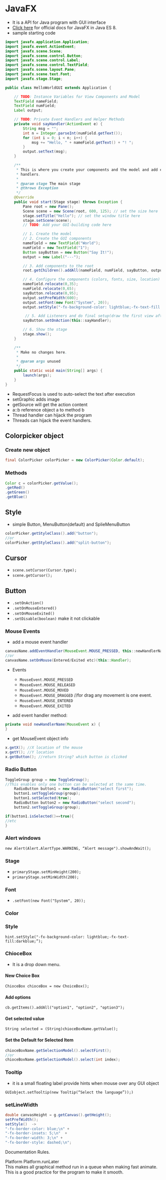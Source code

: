 # JavaFX

- It is a API for Java program with GUI interface
- [Click here](https://docs.oracle.com/javase/8/javafx/api/toc.htm) for official docs for JavaFX in Java ES 8.
- sample starting code

```java
import javafx.application.Application;
import javafx.event.ActionEvent;
import javafx.scene.Scene;
import javafx.scene.control.Button;
import javafx.scene.control.Label;
import javafx.scene.control.TextField;
import javafx.scene.layout.Pane;
import javafx.scene.text.Font;
import javafx.stage.Stage;

public class HelloWorldGUI extends Application {

    // TODO: Instance Variables for View Components and Model
    TextField nameField;
    TextField numField;
    Label output;

    // TODO: Private Event Handlers and Helper Methods
    private void sayHandler(ActionEvent e) {
        String msg = "";
        int n = Integer.parseInt(numField.getText());
        for (int i = 0; i < n; i++) {
            msg += "Hello, " + nameField.getText() + "! ";
        }
        output.setText(msg);
    }

    /**
     * This is where you create your components and the model and add event
     * handlers.
     *
     * @param stage The main stage
     * @throws Exception
     */
    @Override
    public void start(Stage stage) throws Exception {
        Pane root = new Pane();
        Scene scene = new Scene(root, 600, 125); // set the size here
        stage.setTitle("Hello"); // set the window title here
        stage.setScene(scene);
        // TODO: Add your GUI-building code here

        // 1. Create the model
        // 2. Create the GUI components
        nameField = new TextField("World");
        numField = new TextField("1");
        Button sayButton = new Button("Say It!");
        output = new Label("---");

        // 3. Add components to the root
        root.getChildren().addAll(nameField, numField, sayButton, output);

        // 4. Configure the components (colors, fonts, size, location)
        nameField.relocate(0,35);
        numField.relocate(0,65);
        sayButton.relocate(0,95);
        output.setPrefWidth(600);
        output.setFont(new Font("System", 20));
        output.setStyle("-fx-background-color: lightblue;-fx-text-fill:darkblue;");

         // 5. Add Listeners and do final setup(draw the first view after loaded)
        sayButton.setOnAction(this::sayHandler);

        // 6. Show the stage
        stage.show();
    }

    /**
     * Make no changes here.
     *
     * @param args unused
     */
    public static void main(String[] args) {
        launch(args);
    }
}
```

- RequestFocus is used to auto-select the text after execution
- setGraphic adds image
- getSource will get the action content
- a::b reference object a to method b
- Thread handler can hijack the program
- Threads can hijack the event handlers.

## Colorpicker object

### Create new object

```java
final ColorPicker colorPicker = new ColorPicker(Color.default);
```

### Methods

```java
Color c = colorPicker.getValue();
.getRed()
.getGreen()
.getBlue()
```

## Style

- simple Button, MenuButton(default) and SplieMenuButton

```java
colorPicker.getStyleClass().add("button");
//or
colorPicker.getStyleClass().add("split-button");
```

## Cursor

- `scene.setCursor(Cursor.type);`
- `scene.getCursor();`

## Button

- `.setOnAction()`
- `.setOnMouseEntered()`
- `.setOnMouseExited()`
- `.setDisable(boolean)` make it not clickable

### Mouse Events

- add a mouse event handler

```java
canvasName.addEventHandler(MouseEvent.MOUSE_PRESSED, this::newHandlerName);
//or
canvasName.setOnMouse(Entered/Exited etc)(this::Handler);
```

- Events

  - `MouseEvent.MOUSE_PRESSED`
  - `MouseEvent.MOUSE_RELEASED`
  - `MouseEvent.MOUSE_MOVED`
  - `MouseEvent.MOUSE_DRAGGED` //for drag any movement is one event.
  - `MouseEvent.MOUSE_ENTERED`
  - `MouseEvent.MOUSE_EXITED`

- add event handler method:

```java
private void newHandlerName(MouseEvent x) {
}
```

- get MouseEvent object info

```java
x.getX(); //X location of the mouse
x.getY(); //Y location
x.getButton(); //return String? which button is clicked
```

### Radio Button

```java
ToggleGroup group = new ToggleGroup();
//This enables only one button can be selected at the same time.
    RadioButton button1 = new RadioButton("select first");
    button1.setToggleGroup(group);
    button1.setSelected(true);
    RadioButton button2 = new RadioButton("select second");
    button2.setToggleGroup(group);

if(button1.isSelected()==true){
//etc
}
```

### Alert windows

`new Alert(Alert.AlertType.WARNING, “Alert message").showAndWait();`

### Stage

- `primaryStage.setMinHeight(200);`
- `primaryStage.setMinWidth(200);`

### Font

- `.setFont(new Font("System", 20));`

### Color

### Style

`hint.setStyle("-fx-background-color: lightblue;-fx-text-fill:darkblue;”);`

### ChioceBox

- It is a drop down menu.

#### New Choice Box

`ChioceBox chioceBox = new ChoiceBox();`

#### Add options

`cb.getItems().addAll("option1", "option2", "option3");`

#### Get selected value

`String selected = (String)chioceBoxName.getValue();`

#### Set the Default for Selected Item

```java
chioceBoxName.getSelectionModel().selectFirst();
//or
chioceBoxName.getSelectionModel().select(int index);
```

### Tooltip

- it is a small floating label provide hints when mouse over any GUI object

`GUIobject.setTooltip(new Tooltip(“Select the language”));)`

### setLineWidth

```java
double canvasHeight = g.getCanvas().getHeight();
setPrefWidth();
setStyle()  ->
"-fx-border-color: blue;\n" +
"-fx-border-insets: 5;\n"  +
"-fx-border-width: 3;\n" +
"-fx-border-style: dashed;\n";
```

Documentation
Rules.

Platform
Platform.runLater  
This makes all graphical method run in a queue when making fast animate. This is a good practice for the program to make it smooth.
